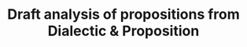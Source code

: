 ---
creation date:		2023-05-18 14:48
modification date:	2023-05-18 14:48
title: 				Draft analysis of propositions from Dialectic & Proposition
tags:
---